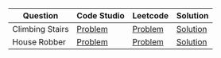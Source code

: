 | Question        | Code Studio                                                                                   | Leetcode                                                 | Solution                     |
| --------------- | --------------------------------------------------------------------------------------------- | -------------------------------------------------------- | ---------------------------- |
| Climbing Stairs | [Problem](https://www.codingninjas.com/studio/problems/count-ways-to-reach-nth-stairs_798650) | [Problem](https://leetcode.com/problems/climbing-stairs) | [Solution](ClimbStairs.java) |
| House Robber    | [Problem](https://www.codingninjas.com/studio/problems/loot-houses_630510)                    | [Problem](https://leetcode.com/problems/house-robber)    | [Solution](HouseRobber.java) |
